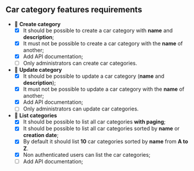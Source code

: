 ## Car category features requirements

- 📅 **Create category**
  - [x] It should be possible to create a car category with **name** and **description**;
  - [x] It must not be possible to create a car category with the **name** of another;
  - [x] Add API documentation;
  - [ ] Only administrators can create car categories.

- 📅 **Update category**
  - [x] It should be possible to update a car category (**name** and **description**);
  - [x] It must not be possible to update a car category with the **name** of another;
  - [x] Add API documentation;
  - [ ] Only administrators can update car categories.

- 📅 **List categories**
  - [x] It should be possible to list all car categories **with paging**;
  - [x] It should be possible to list all car categories sorted by **name** or **creation date**;
  - [x] By default it should list **10** car categories sorted by **name** from **A to Z**.
  - [x] Non authenticated users can list the car categories;
  - [ ] Add API documentation;
